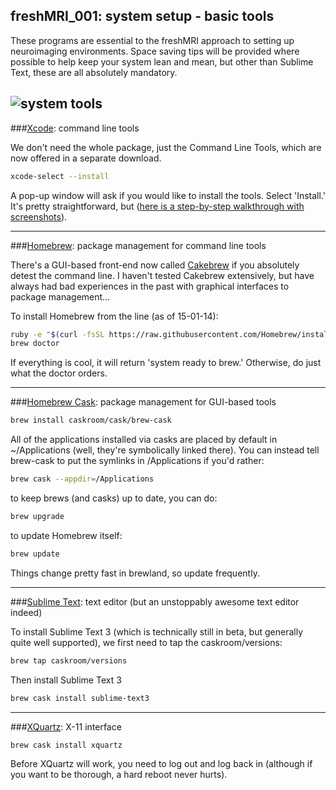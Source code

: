 freshMRI_001: system setup - basic tools
----------

These programs are essential to the freshMRI approach to setting up neuroimaging environments. Space saving tips will be provided where possible to help keep your system lean and mean, but other than Sublime Text, these are all absolutely mandatory.  

![system tools](https://github.com/wem3/freshMRI/raw/master/images/freshMRI_001.png "xcode (CLT) homebrew brew-cask sublime text 3")  
---
###[Xcode](https://itunes.apple.com/us/app/xcode/id497799835?mt=12): command line tools

We don't need the whole package, just the Command Line Tools, which are now offered in a separate download.
```bash
xcode-select --install
```
A pop-up window will ask if you would like to install the tools. Select 'Install.' It's pretty straightforward, but ([here is a step-by-step walkthrough with screenshots](http://www.computersnyou.com/2025/2013/06/install-command-line-tools-in-osx-10-9-mavericks-how-to/)).  

---
###[Homebrew](brew.sh): package management for command line tools

There's a GUI-based front-end now called [Cakebrew](https://www.cakebrew.com/) if you absolutely detest the command line. I haven't tested Cakebrew extensively, but have always had bad experiences in the past with graphical interfaces to package management...  


To install Homebrew from the line (as of 15-01-14):
```bash
ruby -e "$(curl -fsSL https://raw.githubusercontent.com/Homebrew/install/master/install)"
brew doctor
```
If everything is cool, it will return 'system ready to brew.' Otherwise, do just what the doctor orders.  

---
###[Homebrew Cask](caskroom.io): package management for GUI-based tools
```bash
brew install caskroom/cask/brew-cask
```
All of the applications installed via casks are placed by default in ~/Applications (well, they're symbolically linked there). You can instead tell brew-cask to put the symlinks in /Applications if you'd rather:
```bash
brew cask --appdir=/Applications
```

to keep brews (and casks) up to date, you can do:
```bash
brew upgrade
```
to update Homebrew itself:
```bash
brew update
```
Things change pretty fast in brewland, so update frequently.  

---
###[Sublime Text](http://www.sublimetext.com/3): text editor (but an unstoppably awesome text editor indeed)

To install Sublime Text 3 (which is technically still in beta, but generally quite well supported), we first need to tap the caskroom/versions:
```bash
brew tap caskroom/versions
```
Then install Sublime Text 3
```bash
brew cask install sublime-text3
```  
---
###[XQuartz](http://xquartz.macosforge.org): X-11 interface
```bash
brew cask install xquartz
```
Before XQuartz will work, you need to log out and log back in (although if you want to be thorough, a hard reboot never hurts).

